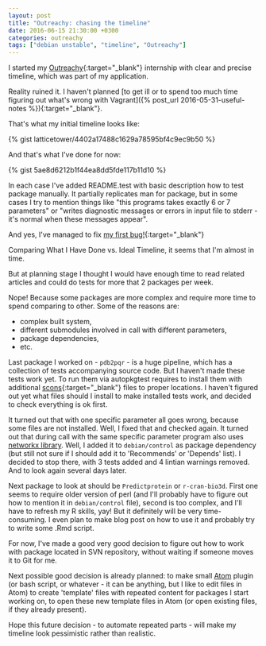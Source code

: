 ```yaml
---
layout: post
title: "Outreachy: chasing the timeline"
date: 2016-06-15 21:30:00 +0300
categories: outreachy
tags: ["debian unstable", "timeline", "Outreachy"]
---
```


I started my [Outreachy](https://wiki.gnome.org/Outreachy){:target="_blank"} internship with clear and precise timeline, which was part of my application.

Reality ruined it. I haven't planned [to get ill or to spend too much time figuring out what's wrong with Vagrant]({% post_url 2016-05-31-useful-notes %}){:target="_blank"}.

That's what my initial timeline looks like<!--break-->:

{% gist latticetower/4402a17488c1629a78595bf4c9ec9b50 %}

And that's what I've done for now:
   
{% gist 5ae8d6212b1f44ea8dd5fde117b11d10 %}

In each case I've added README.test with basic description how to test package manually. It partially replicates man for package, but in some cases I try to mention things like "this programs takes exactly 6 or 7 parameters" or "writes diagnostic messages or errors in input file to stderr - it's normal when these messages appear".

And yes, I've managed to fix [my first bug!](https://bugs.debian.org/cgi-bin/bugreport.cgi?bug=822382#10){:target="_blank"}

Comparing What I Have Done vs. Ideal Timeline, it seems that I'm almost in time.

But at planning stage I thought I would have enough time to read related articles and could do tests for more that 2 packages per week.

Nope! Because some packages are more complex and require more time to spend comparing to other. Some of the reasons are:
- complex built system,
- different submodules involved in call with different parameters,
- package dependencies,
- etc.

Last package I worked on - `pdb2pqr` - is a huge pipeline, which has a collection of tests accompanying source code. But I haven't made these tests work yet. To run them via autopkgtest requires to install them with additional [scons](http://scons.org/){:target="_blank"} files to proper locations. I haven't figured out yet what files should I install to make installed tests work, and decided to check everything is ok first.

It turned out that with one specific parameter all goes wrong, because some files are not installed. Well, I fixed that and checked again. It turned out that during call with the same specific parameter program also uses [networkx library](https://networkx.github.io/). Well, I added it to `debian/control` as package dependency (but still not sure if I should add it to 'Recommends' or 'Depends' list). I decided to stop there, with 3 tests added and 4 lintian warnings removed. And to look again several days later.

Next package to look at should be `Predictprotein` or `r-cran-bio3d`. First one seems to require older version of perl (and I'll probably have to figure out how to mention it in `debian/control` file), second is too complex, and I'll have to refresh my R skills, yay! But it definitely will be very time-consuming. I even plan to make blog post on how to use it and probably try to write some .Rmd script.

For now, I've made a good very good decision to figure out how to work with package located in SVN repository, without waiting if someone moves it to Git for me.

Next possible good decision is already planned: to make small [Atom](atom.io) plugin (or bash script, or whatever - it can be anything, but I like to edit files in Atom) to create 'template' files with repeated content for packages I start working on, to open these new template files in Atom (or open existing files, if they already present). 

Hope this future decision - to automate repeated parts - will make my timeline look  pessimistic rather than realistic.
